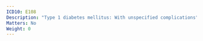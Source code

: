 ```yaml
---
ICD10: E108
Description: "Type 1 diabetes mellitus: With unspecified complications"
Matters: No
Weight: 0
---
```

